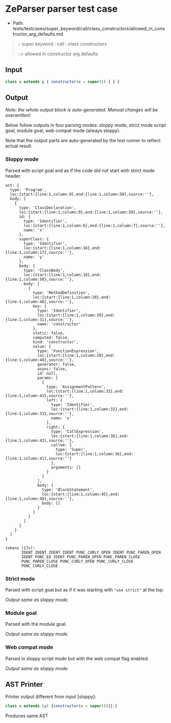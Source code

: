 # ZeParser parser test case

- Path: tests/testcases/super_keyword/call/class_constructors/allowed_in_constructor_arg_defaults.md

> :: super keyword : call : class constructors
>
> ::> allowed in constructor arg defaults

## Input

`````js
class x extends y { constructor(x = super()) { } }
`````

## Output

_Note: the whole output block is auto-generated. Manual changes will be overwritten!_

Below follow outputs in four parsing modes: sloppy mode, strict mode script goal, module goal, web compat mode (always sloppy).

Note that the output parts are auto-generated by the test runner to reflect actual result.

### Sloppy mode

Parsed with script goal and as if the code did not start with strict mode header.

`````
ast: {
  type: 'Program',
  loc:{start:{line:1,column:0},end:{line:1,column:50},source:''},
  body: [
    {
      type: 'ClassDeclaration',
      loc:{start:{line:1,column:0},end:{line:1,column:50},source:''},
      id: {
        type: 'Identifier',
        loc:{start:{line:1,column:6},end:{line:1,column:7},source:''},
        name: 'x'
      },
      superClass: {
        type: 'Identifier',
        loc:{start:{line:1,column:16},end:{line:1,column:17},source:''},
        name: 'y'
      },
      body: {
        type: 'ClassBody',
        loc:{start:{line:1,column:18},end:{line:1,column:50},source:''},
        body: [
          {
            type: 'MethodDefinition',
            loc:{start:{line:1,column:20},end:{line:1,column:48},source:''},
            key: {
              type: 'Identifier',
              loc:{start:{line:1,column:20},end:{line:1,column:31},source:''},
              name: 'constructor'
            },
            static: false,
            computed: false,
            kind: 'constructor',
            value: {
              type: 'FunctionExpression',
              loc:{start:{line:1,column:20},end:{line:1,column:48},source:''},
              generator: false,
              async: false,
              id: null,
              params: [
                {
                  type: 'AssignmentPattern',
                  loc:{start:{line:1,column:32},end:{line:1,column:43},source:''},
                  left: {
                    type: 'Identifier',
                    loc:{start:{line:1,column:32},end:{line:1,column:33},source:''},
                    name: 'x'
                  },
                  right: {
                    type: 'CallExpression',
                    loc:{start:{line:1,column:36},end:{line:1,column:43},source:''},
                    callee: {
                      type: 'Super',
                      loc:{start:{line:1,column:36},end:{line:1,column:41},source:''}
                    },
                    arguments: []
                  }
                }
              ],
              body: {
                type: 'BlockStatement',
                loc:{start:{line:1,column:45},end:{line:1,column:48},source:''},
                body: []
              }
            }
          }
        ]
      }
    }
  ]
}

tokens (17x):
       IDENT IDENT IDENT IDENT PUNC_CURLY_OPEN IDENT PUNC_PAREN_OPEN
       IDENT PUNC_EQ IDENT PUNC_PAREN_OPEN PUNC_PAREN_CLOSE
       PUNC_PAREN_CLOSE PUNC_CURLY_OPEN PUNC_CURLY_CLOSE
       PUNC_CURLY_CLOSE
`````

### Strict mode

Parsed with script goal but as if it was starting with `"use strict"` at the top.

_Output same as sloppy mode._

### Module goal

Parsed with the module goal.

_Output same as sloppy mode._

### Web compat mode

Parsed in sloppy script mode but with the web compat flag enabled.

_Output same as sloppy mode._

## AST Printer

Printer output different from input [sloppy]:

````js
class x extends (y) {constructor(x = super()){};}
````

Produces same AST
